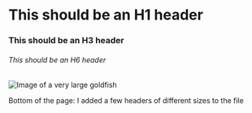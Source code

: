# This should be an H1 header
### This should be an H3 header
###### This should be an H6 header



![Image of a very large goldfish](https://www.thecelebpost.com/assets/uploads/updates/2022-11-24/29489_5362978_gbsk_updates.jpg)















Bottom of the page: I added a few headers of different sizes to the file
